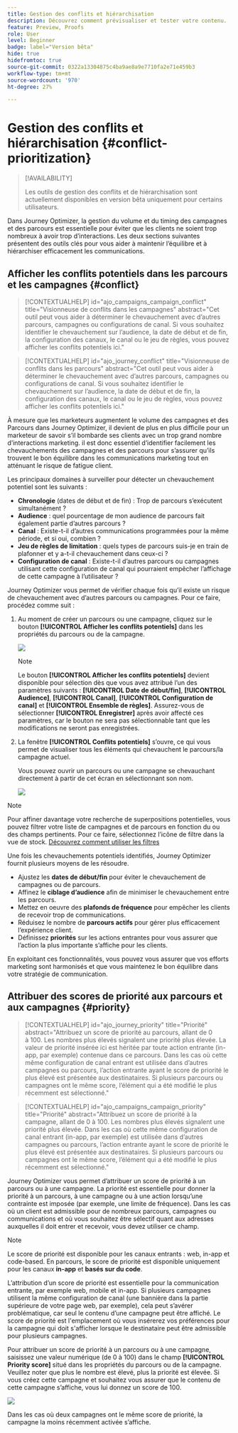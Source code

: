 ```yaml
---
title: Gestion des conflits et hiérarchisation
description: Découvrez comment prévisualiser et tester votre contenu.
feature: Preview, Proofs
role: User
level: Beginner
badge: label="Version bêta"
hide: true
hidefromtoc: true
source-git-commit: 0322a13304875c4ba9ae8a9e7710fa2e71e459b3
workflow-type: tm+mt
source-wordcount: '970'
ht-degree: 27%

---
```



# Gestion des conflits et hiérarchisation {#conflict-prioritization}

>[!AVAILABILITY]
>
>Les outils de gestion des conflits et de hiérarchisation sont actuellement disponibles en version bêta uniquement pour certains utilisateurs.

Dans Journey Optimizer, la gestion du volume et du timing des campagnes et des parcours est essentielle pour éviter que les clients ne soient trop nombreux à avoir trop d’interactions. Les deux sections suivantes présentent des outils clés pour vous aider à maintenir l’équilibre et à hiérarchiser efficacement les communications.

## Afficher les conflits potentiels dans les parcours et les campagnes {#conflict}

>[!CONTEXTUALHELP]
>id="ajo_campaigns_campaign_conflict"
>title="Visionneuse de conflits dans les campagnes"
>abstract="Cet outil peut vous aider à déterminer le chevauchement avec d’autres parcours, campagnes ou configurations de canal. Si vous souhaitez identifier le chevauchement sur l’audience, la date de début et de fin, la configuration des canaux, le canal ou le jeu de règles, vous pouvez afficher les conflits potentiels ici."

>[!CONTEXTUALHELP]
>id="ajo_journey_conflict"
>title="Visionneuse de conflits dans les parcours"
>abstract="Cet outil peut vous aider à déterminer le chevauchement avec d’autres parcours, campagnes ou configurations de canal. Si vous souhaitez identifier le chevauchement sur l’audience, la date de début et de fin, la configuration des canaux, le canal ou le jeu de règles, vous pouvez afficher les conflits potentiels ici."

À mesure que les marketeurs augmentent le volume des campagnes et des Parcours dans Journey Optimizer, il devient de plus en plus difficile pour un marketeur de savoir s’il bombarde ses clients avec un trop grand nombre d’interactions marketing. il est donc essentiel d’identifier facilement les chevauchements des campagnes et des parcours pour s’assurer qu’ils trouvent le bon équilibre dans les communications marketing tout en atténuant le risque de fatigue client.

Les principaux domaines à surveiller pour détecter un chevauchement potentiel sont les suivants :

* **Chronologie** (dates de début et de fin) : Trop de parcours s’exécutent simultanément ?
* **Audience** : quel pourcentage de mon audience de parcours fait également partie d’autres parcours ?
* **Canal** : Existe-t-il d’autres communications programmées pour la même période, et si oui, combien ?
* **Jeu de règles de limitation** : quels types de parcours suis-je en train de plafonner et y a-t-il chevauchement dans ceux-ci ?
* **Configuration de canal** : Existe-t-il d’autres parcours ou campagnes utilisant cette configuration de canal qui pourraient empêcher l’affichage de cette campagne à l’utilisateur ?

Journey Optimizer vous permet de vérifier chaque fois qu’il existe un risque de chevauchement avec d’autres parcours ou campagnes. Pour ce faire, procédez comme suit :

1. Au moment de créer un parcours ou une campagne, cliquez sur le bouton **[!UICONTROL Afficher les conflits potentiels]** dans les propriétés du parcours ou de la campagne.

   ![](assets/view-conflicts.png)

   >[!NOTE]
   >
   >Le bouton **[!UICONTROL Afficher les conflits potentiels]** devient disponible pour sélection dès que vous avez attribué l’un des paramètres suivants : **[!UICONTROL Date de début/fin]**, **[!UICONTROL Audience]**, **[!UICONTROL Canal]**, **[!UICONTROL Configuration de canal]** et **[!UICONTROL Ensemble de règles]**. Assurez-vous de sélectionner **[!UICONTROL Enregistrer]** après avoir affecté ces paramètres, car le bouton ne sera pas sélectionnable tant que les modifications ne seront pas enregistrées.

1. La fenêtre **[!UICONTROL Conflits potentiels]** s’ouvre, ce qui vous permet de visualiser tous les éléments qui chevauchent le parcours/la campagne actuel.

   Vous pouvez ouvrir un parcours ou une campagne se chevauchant directement à partir de cet écran en sélectionnant son nom.

   ![](assets/potential-conflicts.png)

>[!NOTE]
>
>Pour affiner davantage votre recherche de superpositions potentielles, vous pouvez filtrer votre liste de campagnes et de parcours en fonction du ou des champs pertinents. Pour ce faire, sélectionnez l’icône de filtre dans la vue de stock. [Découvrez comment utiliser les filtres](../start/search-filter-categorize.md#filter-lists)

Une fois les chevauchements potentiels identifiés, Journey Optimizer fournit plusieurs moyens de les résoudre.

* Ajustez les **dates de début/fin** pour éviter le chevauchement de campagnes ou de parcours.
* Affinez le **ciblage d’audience** afin de minimiser le chevauchement entre les parcours.
* Mettez en oeuvre des **plafonds de fréquence** pour empêcher les clients de recevoir trop de communications.
* Réduisez le nombre de **parcours actifs** pour gérer plus efficacement l’expérience client.
* Définissez **priorités** sur les actions entrantes pour vous assurer que l’action la plus importante s’affiche pour les clients.

En exploitant ces fonctionnalités, vous pouvez vous assurer que vos efforts marketing sont harmonisés et que vous maintenez le bon équilibre dans votre stratégie de communication.

## Attribuer des scores de priorité aux parcours et aux campagnes {#priority}

>[!CONTEXTUALHELP]
>id="ajo_journey_priority"
>title="Priorité"
>abstract="Attribuez un score de priorité au parcours, allant de 0 à 100. Les nombres plus élevés signalent une priorité plus élevée. La valeur de priorité insérée ici est héritée par toute action entrante (in-app, par exemple) contenue dans ce parcours. Dans les cas où cette même configuration de canal entrant est utilisée dans d’autres campagnes ou parcours, l’action entrante ayant le score de priorité le plus élevé est présentée aux destinataires. Si plusieurs parcours ou campagnes ont le même score, l’élément qui a été modifié le plus récemment est sélectionné."

>[!CONTEXTUALHELP]
>id="ajo_campaigns_campaign_priority"
>title="Priorité"
>abstract="Attribuez un score de priorité à la campagne, allant de 0 à 100. Les nombres plus élevés signalent une priorité plus élevée. Dans les cas où cette même configuration de canal entrant (in-app, par exemple) est utilisée dans d’autres campagnes ou parcours, l’action entrante ayant le score de priorité le plus élevé est présentée aux destinataires. Si plusieurs parcours ou campagnes ont le même score, l’élément qui a été modifié le plus récemment est sélectionné."

Journey Optimizer vous permet d’attribuer un score de priorité à un parcours ou à une campagne. La priorité est essentielle pour donner la priorité à un parcours, à une campagne ou à une action lorsqu’une contrainte est imposée (par exemple, une limite de fréquence). Dans les cas où un client est admissible pour de nombreux parcours, campagnes ou communications et où vous souhaitez être sélectif quant aux adresses auxquelles il doit entrer et recevoir, vous devez utiliser ce champ.

>[!NOTE]
>
>Le score de priorité est disponible pour les canaux entrants : web, in-app et code-based. En parcours, le score de priorité est disponible uniquement pour les canaux **in-app** et **basés sur du code**.

L’attribution d’un score de priorité est essentielle pour la communication entrante, par exemple web, mobile et in-app. Si plusieurs campagnes utilisent la même configuration de canal (une bannière dans la partie supérieure de votre page web, par exemple), cela peut s’avérer problématique, car seul le contenu d’une campagne peut être affiché. Le score de priorité est l&#39;emplacement où vous insérerez vos préférences pour la campagne qui doit s&#39;afficher lorsque le destinataire peut être admissible pour plusieurs campagnes.

Pour attribuer un score de priorité à un parcours ou à une campagne, saisissez une valeur numérique (de 0 à 100) dans le champ **[!UICONTROL Priority score]** situé dans les propriétés du parcours ou de la campagne. Veuillez noter que plus le nombre est élevé, plus la priorité est élevée. Si vous créez cette campagne et souhaitez vous assurer que le contenu de cette campagne s’affiche, vous lui donnez un score de 100.

![](assets/priority-score.png)

Dans les cas où deux campagnes ont le même score de priorité, la campagne la moins récemment activée s’affiche.
